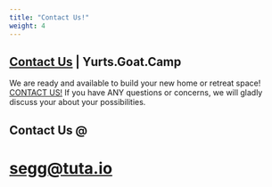```yaml
---
title: "Contact Us!"
weight: 4
---
```


## [Contact Us](mailto:segg@tuta.io) | Yurts.Goat.Camp

We are ready and available to build your new home or retreat space! [CONTACT US!](mailto:segg@tuta.io) If you have ANY questions or concerns, we will gladly discuss your about your possibilities.

## Contact Us @
# segg@tuta.io
